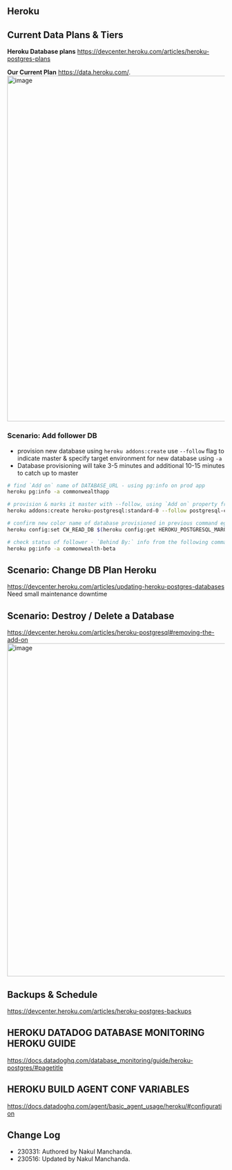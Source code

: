 ## Heroku

## Current Data Plans & Tiers

**Heroku Database plans**
<https://devcenter.heroku.com/articles/heroku-postgres-plans>

**Our Current Plan**
<https://data.heroku.com/>.  
<img width="800" alt="image" src="https://user-images.githubusercontent.com/4791635/229220173-867abd05-ba40-456a-93a5-3e910e4ffe2b.png">

### Scenario: Add follower DB

- provision new database using `heroku addons:create` use `--follow` flag to indicate master & specify target environment for new database using `-a`
- Database provisioning will take 3-5 minutes and additional 10-15 minutes to catch up to master

```bash
# find `Add on` name of DATABASE_URL - using pg:info on prod app
heroku pg:info -a commonwealthapp

# provision & marks it master with --follow, using `Add on` property from previous command
heroku addons:create heroku-postgresql:standard-0 --follow postgresql-clear-46785 -a commonwealth-beta

# confirm new color name of database provisioned in previous command eg - HEROKU_POSTGRESQL_MAROON_URL
heroku config:set CW_READ_DB $(heroku config:get HEROKU_POSTGRESQL_MAROON_URL -a commonwealth-beta)

# check status of follower - `Behind By:` info from the following command output
heroku pg:info -a commonwealth-beta
```

## Scenario: Change DB Plan Heroku
<https://devcenter.heroku.com/articles/updating-heroku-postgres-databases>
Need small maintenance downtime

## Scenario: Destroy / Delete a Database
<https://devcenter.heroku.com/articles/heroku-postgresql#removing-the-add-on>
<img width="771" alt="image" src="https://user-images.githubusercontent.com/4791635/229538904-f4a1f169-453f-4c64-8ff1-231d480ebacf.png">

## Backups & Schedule
<https://devcenter.heroku.com/articles/heroku-postgres-backups>

## HEROKU DATADOG DATABASE MONITORING HEROKU GUIDE
<https://docs.datadoghq.com/database_monitoring/guide/heroku-postgres/#pagetitle>

## HEROKU BUILD AGENT CONF VARIABLES
<https://docs.datadoghq.com/agent/basic_agent_usage/heroku/#configuration>

## Change Log

- 230331: Authored by Nakul Manchanda.
- 230516: Updated by Nakul Manchanda.
